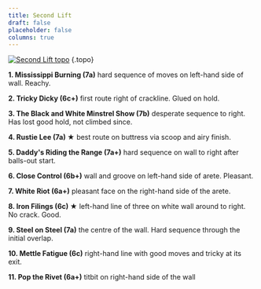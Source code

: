 ```yaml
---
title: Second Lift
draft: false
placeholder: false
columns: true
---
```



[![Second Lift topo](/img/peak/cheedale/Second-Lift.jpg)](../../../img/peak/cheedale/Second-Lift_hires.jpg "Click for high res image")
{.topo}

**1\. Mississippi Burning (7a)** hard sequence of moves on left-hand side of wall. Reachy.

**2\. Tricky Dicky (6c+)** first route right of crackline. Glued on hold.

**3\. The Black and White Minstrel Show (7b)** desperate sequence to right. Has lost good hold, not climbed since.

**4\. Rustie Lee (7a) ★** best route on buttress via scoop and airy finish.

**5\. Daddy's Riding the Range (7a+)** hard sequence on wall to right after balls-out start.

**6\. Close Control (6b+)** wall and groove on left-hand side of arete. Pleasant.

**7\. White Riot (6a+)** pleasant face on the right-hand side of the arete.

**8\. Iron Filings (6c) ★** left-hand line of three on white wall around to right. No crack. Good.

**9\. Steel on Steel (7a)** the centre of the wall. Hard sequence through the initial overlap.

**10\. Mettle Fatigue (6c)** right-hand line with good moves and tricky at its exit.

**11\. Pop the Rivet (6a+)** titbit on right-hand side of the wall
